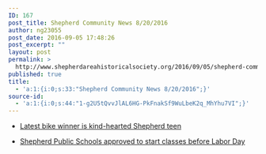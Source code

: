 ```yaml
---
ID: 167
post_title: Shepherd Community News 8/20/2016
author: ng23055
post_date: 2016-09-05 17:48:26
post_excerpt: ""
layout: post
permalink: >
  http://www.shepherdareahistoricalsociety.org/2016/09/05/shepherd-community-news-8202016/
published: true
title:
  - 'a:1:{i:0;s:33:"Shepherd Community News 8/20/2016";}'
source-id:
  - 'a:1:{i:0;s:44:"1-g2U5tQvvJlAL6HG-PkFnakSf9WuLbeK2q_MhYhu7VI";}'
---
```

<ul>
<li><p><a href="http://www.themorningsun.com/general-news/20160820/latest-bike-winner-is-kind-hearted-shepherd-teen">Latest bike winner is kind-hearted Shepherd teen</a></p></li>
<li><p><a href="http://www.themorningsun.com/general-news/20160820/shepherd-public-schools-approved-to-start-classes-before-labor-day">Shepherd Public Schools approved to start classes before Labor Day</a></p></li>
</ul>